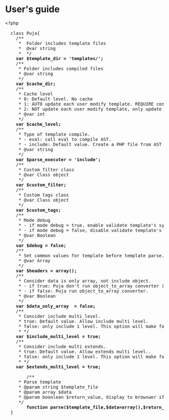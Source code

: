 User's guide
========
<pre>
&lt;?php
  
  class Puja{
    /**
	 *  Folder includes template files 
	 *  @var string
	 *  */
	<strong>var $template_dir = 'templates/';</strong>
	/**
	 * Folder includes compiled files
	 * @var string
	 */
	<strong>var $cache_dir;</strong>
	/**
	 * Cache level
	 * 0: Default level. No cache
	 * 1: AUTO update each user modify template. REQUIRE configure $cache_dir
	 * 2: NOT update each user modify template, only update when user delete cached file manualy. REQUIRE configure $cache_dir.
	 * @var int
	 */
	<strong>var $cache_level;</strong>
	/**
	 * Type of template compile.
	 * - eval: call eval to compile AST. 
	 * - include: Default value. Create a PHP file from AST and then include it. REQUIRE configure $cache_dir.
	 * @var string
	 */
	<strong>var $parse_executer = 'include';</strong>
	/**
	 * Custom filter class
	 * @var Class object
	 */
	<strong>var $custom_filter;</strong>
	/**
	 * Custom tags class
	 * @var Class object
	 */
	<strong>var $custom_tags;</strong>
	/**
	 * Mode debug
	 * - if mode debug = true, enable validate template's syntax [DEVELOP]
	 * - if mode debug = false, disable validate template's syntax, [PRODUCTION]
	 * @var Boolean
	 */
	<strong>var $debug = false;</strong>
	/**
	 * Set common values for template before template parse.
	 * @var Array
	 */
	<strong>var $headers = array();</strong>
	/**
	 * Consider data is only array, not include object.
	 * - if true: Puja don't run object_to_array converter (save time )
	 * - if false: Puja run object_to_array converter.
	 * @var Boolean
	 */
	<strong>var $data_only_array  = false;</strong>
	/**
	 * Consider include multi level.
	 * true: Default value. Allow include multi level.
	 * false: only include 1 level. This option will make faster.
	 * */
	<strong>var $include_multi_level = true;</strong>
	/**
	 * Consider include multi extends.
	 * true: Default value. Allow extends multi level..
	 * false: only include 1 level. This option will make faster.
	 * */
	<strong>var $extends_multi_level = true;</strong>
    
    	/**
	 * Parse template 
	 * @param string $template_file
	 * @param array $data
	 * @param boonlean $return_value, display to browswer if $return_value = false, else return template string.
	 */
    	<strong>function parse($template_file,$data=array(),$return_value=false)</strong>{}
  }
  
</pre>
